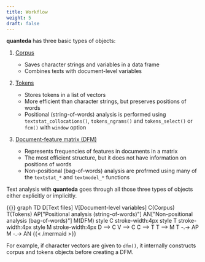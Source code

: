```yaml
---
title: Workflow
weight: 5
draft: false
---
```


**quanteda** has three basic types of objects:

1.  [Corpus](basic-operations/corpus)
    
    * Saves character strings and variables in a data frame
    * Combines texts with document-level variables

2.  [Tokens](basic-operations/tokens)
    
    * Stores tokens in a list of vectors
    * More efficient than character strings, but preserves positions of words 
    * Positional (string-of-words) analysis is performed using `textstat_collocations()`, `tokens_ngrams()` and `tokens_select()` or `fcm()` with `window` option

3.  [Document-feature matrix (DFM)](basic-operations/dfm)

    * Represents frequencies of features in documents in a matrix
    * The most efficient structure, but it does not have information on positions of words 
    * Non-positional (bag-of-words) analysis are profrmed using many of the `textstat_*` and `textmodel_*` functions 

Text analysis with **quanteda** goes through all those three types of objects either explicitly or implicitly.

{{<mermaid align="left">}}
    graph TD
    D[Text files]
    V[Document-level variables]
    C(Corpus)
    T(Tokens)
    AP["Positional analysis (string-of-words)"]
    AN["Non-positional analysis (bag-of-words)"]
    M(DFM)
    style C stroke-width:4px
    style T stroke-width:4px
    style M stroke-width:4px
    D --> C
    V --> C 
    C --> T 
    T --> M
    T -.-> AP
    M -.-> AN
{{< /mermaid >}}

For example, if character vectors are given to `dfm()`, it internally constructs corpus and tokens objects before creating a DFM. 
